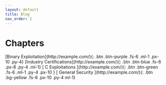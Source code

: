 ```yaml
---
layout: default
title: Blog
nav_order: 2
---
```


# Chapters

<div class="code-example" markdown="1">

<span>
[Binary Exploitation](http://example.com/){: .btn .btn-purple .fs-6 .ml-1 .px-10 .py-4}
</span>

<span>
[Industry Certifications](http://example.com/){: .btn .btn-blue .fs-6 .px-8 .py-4 .ml-1}
</span>

<span>
[ C Exploitations ](http://example.com/){: .btn .btn-green .fs-6 .ml-1 .py-4 .px-10 }
</span>

<span>
[    General Security    ](http://example.com/){: .btn .bg-yellow .fs-6 .px-10 .py-4 ml-1}
</span>

</div>


